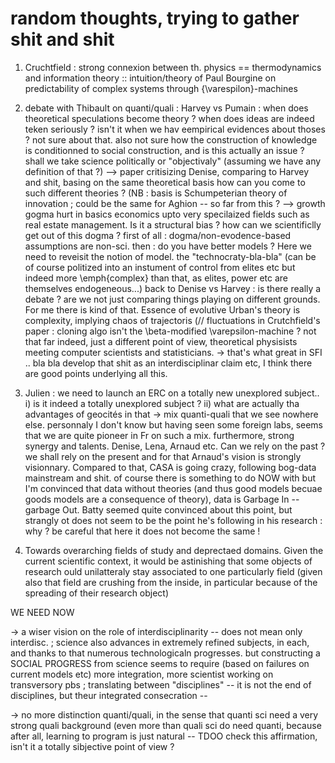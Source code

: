 
# random thoughts, trying to gather shit and shit

1) Cruchtfield : strong connexion between th. physics == thermodynamics and information theory :: intuition/theory of Paul Bourgine on predictability of complex systems through {\varespilon}-machines

2) debate with Thibault on quanti/quali : Harvey vs Pumain : when does theoretical speculations become theory ? when does ideas are indeed teken seriously ? isn't it when we hav eempirical evidences about thoses ? not sure about that. also not sure how the construction of knowledge is conditionned to social construction, and is this actually an issue ? shall we take science politically or "objectivaly" (assuming we have any definition of that ?) --> paper critisizing Denise, comparing to Harvey and shit, basing on the same theoretical basis how can you come to such different theories ? (NB : basis is Schumpeterian theory of innovation ; could be the same for Aghion -- so far from this ? 
 --> growth gogma hurt in basics economics upto very specilaized fields such as real estate management. Is it a structural bias ? how can we scientificlly get out of this dogma ? first of all : dogma/non-evodence-based assumptions are non-sci. then : do you have better models ? Here we need to reveisit the notion of model. the "technocraty-bla-bla" (can be of course politized into an instument of control from elites etc but indeed more \emph{complex} than that, as elites, power etc are themselves endogeneous...)
back to Denise vs Harvey : is there really a debate ? are we not just comparing things playing on different grounds. For me there is kind of that. Essence of evolutive Urban's theory is complexity, implying chaos of trajectoris (// fluctuations in Crutchfield's paper : cloning algo isn't the \beta-modified \varepsilon-machine ? not that far indeed, just a different point of view, theoretical physisists meeting computer scientists and statisticians. -> that's what great in SFI .. bla bla develop that shit as an interdisciplinar claim etc, I think there are good points underlying all this.

3) Julien : we need to launch an ERC on a totally new unexplored subject.. i) is it indeed a totally unexplored subject ? ii) what are actually tha advantages of geocités in that -> mix quanti-quali that we see nowhere else. personnaly I don't know but having seen some foreign labs, seems that we are quite pioneer in Fr on such a mix. furthermore, strong synergy and talents. Denise, Lena, Arnaud etc. Can we rely on the past ? we shall rely on the present and for that Arnaud's vision is strongly visionnary. Compared to that, CASA is going crazy, following bog-data mainstream and shit. of course there is something to do NOW with 
but I'm convinced that data without theories (and thus good models becuae goods models are a consequence of theory), data is Garbage In -- garbage Out. Batty seemed quite convinced about this point, but strangly ot does not seem to be the point he's following in his research : why ? be careful that here it does not become the same !

4) Towards overarching fields of study and deprectaed domains. Given the current scientific context, it would be astinishing that some objects of research ould unilatteraly stay associated to one particularly field (given also that field are crushing from the inside, in particular because of the spreading of their research object)

WE NEED NOW

  -> a wiser vision on the role of interdisciplinarity -- does not mean only interdisc. ; science also advances in extremely refined subjects, in each, and thanks to that numerous technologicaln progresses. but constructing a SOCIAL PROGRESS from science seems to require (based on failures on current models etc) more integration, more scientist working on transversory pbs ; translating between "disciplines" -- it is not the end of disciplines, but theur integrated consecration --

  -> no more distinction quanti/quali, in the sense that quanti sci need a very strong quali background (even more than quali sci do need quanti, because after all, learning to program is just natural -- TDOO check this affirmation, isn't it a totally sibjective point of view ?





